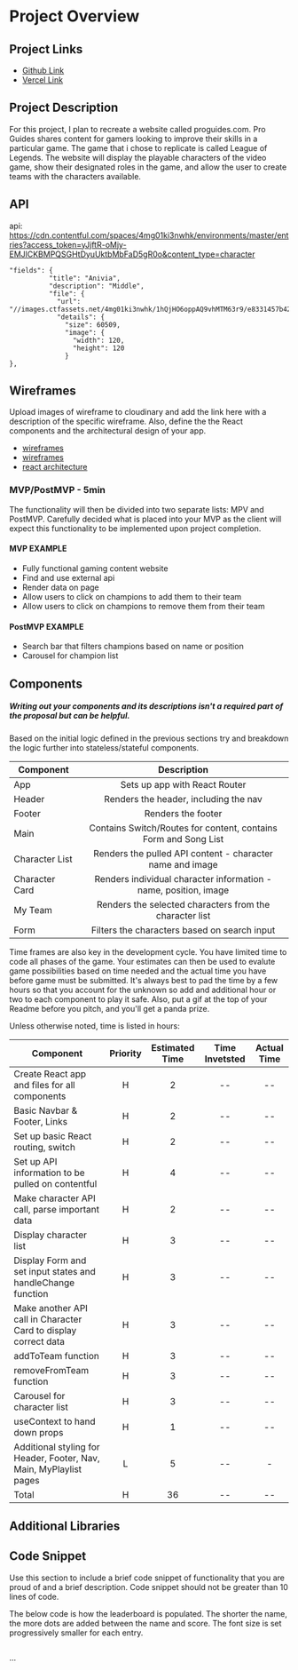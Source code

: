 # Project Overview

## Project Links

- [Github Link](https://github.com/chabadilla92/Project2)
- [Vercel Link](https://project2-xi.vercel.app/)

## Project Description

For this project, I plan to recreate a website called proguides.com. Pro Guides shares content for gamers looking to improve their skills in a particular game. The game that i chose to replicate is called League of Legends. The website will display the playable characters of the video game, show their designated roles in the game, and allow the user to create teams with the characters available. 

## API

api: https://cdn.contentful.com/spaces/4mg01ki3nwhk/environments/master/entries?access_token=yJjftR-oMjy-EMJlCKBMPQSGHtDyuUktbMbFaD5gR0o&content_type=character

```
"fields": {
          "title": "Anivia",
          "description": "Middle",
          "file": {
            "url": "//images.ctfassets.net/4mg01ki3nwhk/1hQjHO6oppAQ9vhMTM63r9/e8331457b42eecd0455c05c057c90949/Anivia.png",
            "details": {
              "size": 60509,
              "image": {
                "width": 120,
                "height": 120
              }
},
```


## Wireframes

Upload images of wireframe to cloudinary and add the link here with a description of the specific wireframe. Also, define the the React components and the architectural design of your app.

- [wireframes](https://res.cloudinary.com/dd1i00sei/image/upload/v1627676266/Project_2_Wireframe_syctip.jpg)
- [wireframes](https://res.cloudinary.com/dd1i00sei/image/upload/v1627676266/Project_2_Wireframe1_axcuie.jpg)
- [react architecture](https://docs.google.com/drawings/d/1vlkWneK7cll4BBlNPFJcKriHC1WiNFnh1n2CND_5sAU/edit)


### MVP/PostMVP - 5min

The functionality will then be divided into two separate lists: MPV and PostMVP.  Carefully decided what is placed into your MVP as the client will expect this functionality to be implemented upon project completion.  

#### MVP EXAMPLE
- Fully functional gaming content website
- Find and use external api
- Render data on page
- Allow users to click on champions to add them to their team
- Allow users to click on champions to remove them from their team


#### PostMVP EXAMPLE
- Search bar that filters champions based on name or position
- Carousel for champion list


## Components
##### Writing out your components and its descriptions isn't a required part of the proposal but can be helpful.

Based on the initial logic defined in the previous sections try and breakdown the logic further into stateless/stateful components. 

| Component | Description | 
| --- | :---: |  
| App | Sets up app with React Router | 
| Header | Renders the header, including the nav | 
| Footer | Renders the footer |
| Main | Contains Switch/Routes for content, contains Form and Song List |
| Character List | Renders the pulled API content - character name and image |
| Character Card | Renders individual character information - name, position, image |
| My Team | Renders the selected characters from the character list |
| Form | Filters the characters based on search input |

Time frames are also key in the development cycle.  You have limited time to code all phases of the game.  Your estimates can then be used to evalute game possibilities based on time needed and the actual time you have before game must be submitted. It's always best to pad the time by a few hours so that you account for the unknown so add and additional hour or two to each component to play it safe. Also, put a gif at the top of your Readme before you pitch, and you'll get a panda prize.

Unless otherwise noted, time is listed in hours:

| Component | Priority | Estimated Time | Time Invetsted | Actual Time |
| --- | :---: |  :---: | :---: | :---: |
| Create React app and files for all components | H | 2 | -- | -- |
| Basic Navbar & Footer, Links | H | 2 | -- | -- |
| Set up basic React routing, switch | H | 2 | -- | -- |
| Set up API information to be pulled on contentful | H | 4 | -- | -- |
| Make character API call, parse important data | H | 2 | -- | -- |
| Display character list | H | 3 | -- | -- |
| Display Form and set input states and handleChange function | H | 3 | -- | -- |
| Make another API call in Character Card to display correct data | H | 3 | -- | -- |
| addToTeam function | H | 3 | -- | -- |
| removeFromTeam function | H | 3 | -- | -- |
| Carousel for character list | H | 3 | -- | -- |
| useContext to hand down props | H | 1 | -- | -- |
| Additional styling for Header, Footer, Nav, Main, MyPlaylist pages | L | 5 | -- | - |
| Total | H | 36 | -- | -- |

## Additional Libraries


## Code Snippet

Use this section to include a brief code snippet of functionality that you are proud of and a brief description.  Code snippet should not be greater than 10 lines of code.

The below code is how the leaderboard is populated. The shorter the name, the more dots are added between the name and score. The font size is set progressively smaller for each entry.

```

```
...
```

```